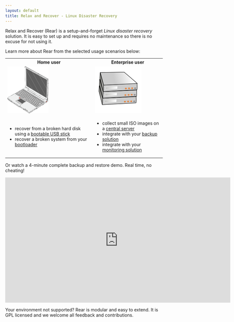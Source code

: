 ```yaml
---
layout: default
title: Relax and Recover - Linux Disaster Recovery
---
```


Relax and Recover (Rear) is a setup-and-forget *Linux disaster recovery* solution.
It is easy to set up and requires no maintenance so there is no excuse for not using it.

Learn more about Rear from the selected usage scenarios below:

<table>
<tr>
    <th>Home user </th> <th>Enterprise user</th>
</tr>
<tr class="images">
    <td><img src="/images/laptop.png" /></td> <td><img src="/images/servers.png" /></td>
</tr>
<tr>
<td>
    <ul>
        <li>recover from a broken hard disk using a <a href="/usage/#recovery_from_usb">bootable USB stick</a></li>
        <li>recover a broken system from your <a href="/usage/#rescue_system">bootloader</a></li>
    </ul>
</td>
<td>
    <ul>
        <li>collect small ISO images on a <a href="/usage/#storing_on_a_central_nfs_server">central server</a></li>
        <li>integrate with your <a href="/usage/#backup_integration">backup solution</a></li>
        <li>integrate with your <a href="/usage/#monitoring_integration">monitoring solution</a></li>
    </ul>
</td>
</tr>
</table>

Or watch a 4-minute complete backup and restore demo. Real time, no cheating!

<center>
    <iframe width="720" height="400" src="http://www.youtube.com/embed/33326XobwYg" frameborder="0" allowfullscreen="" align="center"></iframe>
</center>

Your environment not supported? Rear is modular and easy to extend.
It is GPL licensed and we welcome all feedback and contributions.
